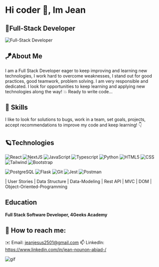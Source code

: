 # Hi coder 👋, Im Jean 
## 🦈Full-Stack Developer
![Full-Stack Developer](https://user-images.githubusercontent.com/74038190/225813708-98b745f2-7d22-48cf-9150-083f1b00d6c9.gif)
## 🪁About Me
I am a Full Stack Developer eager to keep improving and learning new technologies, I work hard to overcome weaknesses, I stand out for good practices, good teamwork, problem solving. I am very responsible and dedicated. I look for opportunities to keep learning and applying new technologies along the way! 💥 Ready to write code...

 ## 🎯 Skills 
 I like to look for solutions to bugs, work in a team, set goals, projects, accept recommendations to improve my code and keep learning!
 👇
 ## 🪐Technologies
 ![React](https://img.shields.io/badge/-React-333333?style=flat&logo=react)
 ![NextJS](https://img.shields.io/badge/-Next.Js-333333?style=flat&logo=next.js)
 ![JavaScript](https://img.shields.io/badge/-JavaScript-333333?style=flat&logo=javascript) 
 ![Typescript](https://img.shields.io/badge/-Typescript-333333?style=flat&logo=typescript)
 ![Python](https://img.shields.io/badge/-Python-333333?style=flat&logo=python)
 ![HTML5](https://img.shields.io/badge/-HTML5-333333?style=flat&logo=HTML5)
 ![CSS](https://img.shields.io/badge/-CSS-333333?style=flat&logo=CSS3&logoColor=1572B6)
 ![Tailwind](https://img.shields.io/badge/-Tailwind-333333?style=flat&logo=TailwindCSS&logoColor=CE6B9E)
 ![Bootstrap](https://img.shields.io/badge/-Bootstrap5-333333?style=flat&logo=bootstrap)
  
 ![PostgreSQL](https://img.shields.io/badge/-PostgreSQL-333333?style=flat&logo=postgresql)
 ![Flask](https://img.shields.io/badge/-Flask-333333?style=flat&logo=flask)
 ![Git](https://img.shields.io/badge/-Git-333333?style=flat&logo=git)
 ![Jest](https://img.shields.io/badge/-Jest-333333?style=flat&logo=jest)
 ![Postman](https://img.shields.io/badge/-Postman-333333?style=flat&logo=postman)

|
User Stories
|
Data Structure
|
Data-Modeling
|
Rest API
|
MVC
|
DOM
|
Object-Oriented-Programming
 

 ## Education
#### Full Stack Software Developer, 4Geeks Academy 

## 🔮 How to reach me:  
  ✉️ Email: jeanjesus2501@gmail.com
  📫 LinkedIn: https://www.linkedin.com/in/jean-nounon-abiad-/

  ![gif](https://github.com/user-attachments/assets/207739e0-b463-4e27-ac9e-e33927cb5074)




 











